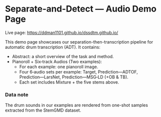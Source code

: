 # Separate-and-Detect — Audio Demo Page

Live page: https://ddman1101.github.io/dssdtm.github.io/

This demo page showcases our separation-then-transcription pipeline for automatic drum transcription (ADT). It contains:

- Abstract: a short overview of the task and method.
- Pianoroll + Six‑track Audios (Two examples):
  - For each example: one pianoroll image.
  - Four 6‑audio sets per example: Target, Prediction—ADTOF, Prediction—LarsNet, Prediction—MSG‑LD (+OB & TB).
  - Each set includes Mixture + the five stems above.

### Data note
The drum sounds in our examples are rendered from one-shot samples extracted from the StemGMD dataset.
